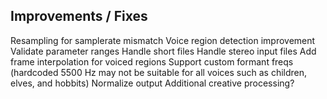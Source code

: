## Improvements / Fixes
Resampling for samplerate mismatch
Voice region detection improvement
Validate parameter ranges
Handle short files
Handle stereo input files
Add frame interpolation for voiced regions
Support custom formant freqs (hardcoded 5500 Hz may not be suitable for all voices such as children, elves, and hobbits)
Normalize output
Additional creative processing?
